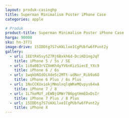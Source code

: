 ```yaml
---
layout: produk-casinghp
title: Superman Minimalism Poster iPhone Case
categories: apple

# Produk
product-title: Superman Minimalism Poster iPhone Case
harga: 90000
sku: hn-3771
image-drive: 15IDDtg7S7sHXLlxeICgPUbfw6fPvnt2y
gallery:
  - url: 1EEtR4SsySZ7Rj6Bxkh6d-DciKD1ngJqT
    title: iPhone 5 / 5s / SE
  - url: 1i0a0B3rVZXmKh4yYV6nKizSiecE_YXc9
    title: iPhone 6 / 6s
  - url: 1wqkbNIdOiXde5c2MTt-udNxr_Rib9a6O
    title: iPhone 6 Plus / 6s Plus
  - url: 1NvCCKUxiokjMmolnqlqWKeMQvpys64xA
    title: iPhone 7 / 8
  - url: 1L7keMUf_zEWBjGMWr7B6pgtHmEDxDsIr
    title: iPhone 7 Plus / 8 Plus
  - url: 15IDDtg7S7sHXLlxeICgPUbfw6fPvnt2y
    title: iPhone X
---
```

